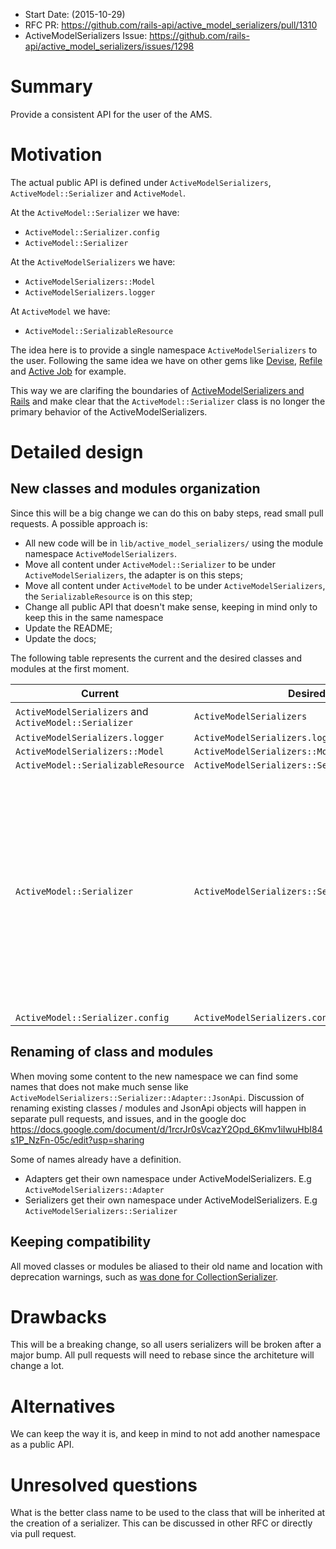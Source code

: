 - Start Date: (2015-10-29)
- RFC PR: https://github.com/rails-api/active_model_serializers/pull/1310
- ActiveModelSerializers Issue: https://github.com/rails-api/active_model_serializers/issues/1298

# Summary

Provide a consistent API for the user of the AMS.

# Motivation

The actual public API is defined under `ActiveModelSerializers`,
`ActiveModel::Serializer` and `ActiveModel`.

At the `ActiveModel::Serializer` we have:

- `ActiveModel::Serializer.config`
- `ActiveModel::Serializer`

At the `ActiveModelSerializers` we have:

- `ActiveModelSerializers::Model`
- `ActiveModelSerializers.logger`

At `ActiveModel` we have:

- `ActiveModel::SerializableResource`

The idea here is to provide a single namespace `ActiveModelSerializers` to the user.
Following the same idea we have on other gems like
[Devise](https://github.com/plataformatec/devise/blob/e9c82472ffe7c43a448945f77e034a0e47dde0bb/lib/devise.rb),
[Refile](https://github.com/refile/refile/blob/6b24c293d044862dafbf1bfa4606672a64903aa2/lib/refile.rb) and
[Active Job](https://github.com/rails/rails/blob/30bacc26f8f258b39e12f63fe52389a968d9c1ea/activejob/lib/active_job.rb)
for example.

This way we are clarifing the boundaries of
[ActiveModelSerializers and Rails](https://github.com/rails-api/active_model_serializers/blob/master/CHANGELOG.md#prehistory)
and make clear that the `ActiveModel::Serializer` class is no longer the primary
behavior of the ActiveModelSerializers.

# Detailed design

## New classes and modules organization

Since this will be a big change we can do this on baby steps, read small pull requests. A
possible approach is:

- All new code will be in `lib/active_model_serializers/` using
  the module namespace `ActiveModelSerializers`.
- Move all content under `ActiveModel::Serializer` to be under
  `ActiveModelSerializers`, the adapter is on this steps;
- Move all content under `ActiveModel` to be under `ActiveModelSerializers`,
  the `SerializableResource` is on this step;
- Change all public API that doesn't make sense, keeping in mind only to keep
  this in the same namespace
- Update the README;
- Update the docs;

The following table represents the current and the desired classes and modules
at the first moment.

| Current                                                | Desired                                          | Notes              |
|--------------------------------------------------------|--------------------------------------------------|--------------------|
| `ActiveModelSerializers` and `ActiveModel::Serializer` | `ActiveModelSerializers`                         | The main namespace |
| `ActiveModelSerializers.logger`                        | `ActiveModelSerializers.logger`                  ||
| `ActiveModelSerializers::Model`                        | `ActiveModelSerializers::Model`                  ||
| `ActiveModel::SerializableResource`                    | `ActiveModelSerializers::SerializableResource`   ||
| `ActiveModel::Serializer`                              | `ActiveModelSerializers::Serializer`             | The name can be discussed in a future pull request. For example, we can rename this to `Resource` [following this idea](https://github.com/rails-api/active_model_serializers/pull/1301/files#r42963185) more info about naming in the next section|
| `ActiveModel::Serializer.config`                       | `ActiveModelSerializers.config`                ||

## Renaming of class and modules

When moving some content to the new namespace we can find some names that does
not make much sense like `ActiveModelSerializers::Serializer::Adapter::JsonApi`.
Discussion of renaming existing classes / modules and JsonApi objects will
happen in separate pull requests, and issues, and in the google doc
https://docs.google.com/document/d/1rcrJr0sVcazY2Opd_6Kmv1iIwuHbI84s1P_NzFn-05c/edit?usp=sharing

Some of names already have a definition.

- Adapters get their own namespace under ActiveModelSerializers. E.g
  `ActiveModelSerializers::Adapter`
- Serializers get their own namespace under ActiveModelSerializers. E.g
  `ActiveModelSerializers::Serializer`

## Keeping compatibility

All moved classes or modules be aliased to their old name and location with
deprecation warnings, such as
[was done for CollectionSerializer](https://github.com/rails-api/active_model_serializers/pull/1251).

# Drawbacks

This will be a breaking change, so all users serializers will be broken after a
major bump.
All pull requests will need to rebase since the architeture will change a lot.

# Alternatives

We can keep the way it is, and keep in mind to not add another namespace as a
public API.

# Unresolved questions

What is the better class name to be used to the class that will be inherited at
the creation of a serializer. This can be discussed in other RFC or directly via
pull request.
